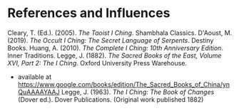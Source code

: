 # References and Influences
Cleary, T. (Ed.). (2005). *The Taoist I Ching*. Shambhala Classics.
D'Aoust, M. (2019). *The Occult I Ching: The Secret Language of Serpents*. Destiny Books.
Huang, A. (2010). *The Complete I Ching: 10th Anniversary Edition*. Inner Traditions.
Legge, J. (1882). *The Sacred Books of the East, Volume XVI, Part 2: The I Ching*. Oxford University Press Warehouse.
- available at https://www.google.com/books/edition/The_Sacred_Books_of_China/ynQuAAAAYAAJ
Legge, J. (1963). *The I Ching: The Book of Changes* (Dover ed.). Dover Publications. (Original work published 1882)
